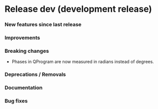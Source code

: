 # Release dev (development release)

### New features since last release

### Improvements

### Breaking changes

- Phases in QProgram are now measured in radians instead of degrees.

### Deprecations / Removals

### Documentation

### Bug fixes
